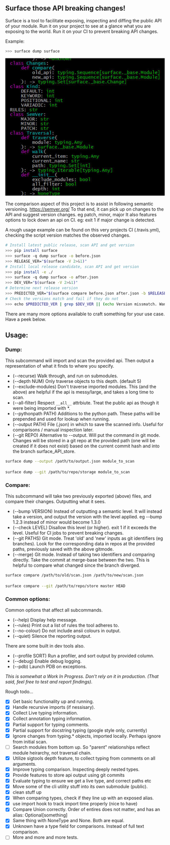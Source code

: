 
## Surface those API breaking changes!


Surface is a tool to facilitate exposing, inspecting and diffing the public API of your module.
Run it on your project to see at a glance what you are exposing to the world. Run it on your CI to prevent breaking API changes.

Example:

```sh
>>> surface dump surface
```

![script output example](img/dump.jpg "script output example")

The comparison aspect of this project is to assist in following semantic versioning. https://semver.org/
To that end, it can pick up on changes to the API and suggest version changes. eg patch, minor, major
It also features options to lock down an api on CI. eg: exit 1 if major change is detected.


A rough usage example can be found on this very projects CI (.travis.yml), checking the script version matches the observed changes.

```sh
# Install latest public release, scan API and get version
>>> pip install surface
>>> surface -q dump surface -o before.json
>>> RELEASE_VER="$(surface -V 2>&1)"
# Install local release candidate, scan API and get version
>>> pip install -e ./
>>> surface -q dump surface -o after.json
>>> DEV_VER="$(surface -V 2>&1)"
# Determine next release version
>>> PREDICTED_VER="$(surface compare before.json after.json -b $RELEASE_VER)"
# Check the versions match and fail if they do not
>>> echo $PREDICTED_VER | grep $DEV_VER || (echo Version missmatch. Wanted $PREDICTED_VER but got $DEV_VER && exit 1)
```

There are many more options available to craft something for your use case. Have a peek below.

## Usage:

### Dump:

This subcommand will import and scan the provided api. Then output a representation of what it finds to where you specify.

* (--recurse) Walk through, and run on submodules.
* (--depth NUM) Only traverse objects to this depth. (default 5)
* (--exclude-modules) Don't traverse imported modules. This (and the above) are helpful if the api is messy/large, and takes a long time to scan.
* (--all-filter) Respect `__all__` attrbiute. Treat the public api as though it were being imported with *.
* (--pythonpath PATH) Additions to the python path. These paths will be prepended and used for lookup when running.
* (--output PATH) File (.json) in which to save the scanned info. Useful for comparisons / manual inspection later.
* (--git REPO) Alternative to --output. Will put the command in git mode. Changes will be stored in a git repo at the provided path (one will be created if it does not exist) based on the current commit hash and into the branch surface_API_store.

```sh
surface dump --output /path/to/output.json module_to_scan

surface dump --git /path/to/repo/storage module_to_scan
```

### Compare:

This subcommand will take two previously exported (above) files, and compare their changes. Outputting what it sees.

* (--bump VERSION) Instead of outputting a semantic level. It will instead take a version, and output the version with the level applied. eg --bump 1.2.3 instead of minor would become 1.3.0
* (--check LEVEL) Disallow this level (or higher). exit 1 if it exceeds the level. Useful for CI jobs to prevent breaking changes.
* (--git PATHS) Git mode. Treat 'old' and 'new' inputs as git identifiers (eg branches). Look for the corresponding data in repos at the provided paths, previously saved with the above gitmode.
* (--merge) Git mode. Instead of taking two identifiers and comparing directly. Take the commit at merge-base between the two. This is helpful to compare what changed since the branch diverged.

```sh
surface compare /path/to/old/scan.json /path/to/new/scan.json

surface compare --git /path/to/repo/store master HEAD
```

### Common options:

Common options that affect all subcommands.

* (--help) Display help message.
* (--rules) Print out a list of rules the tool adheres to.
* (--no-colour) Do not include ansii colours in output.
* (--quiet) Silence the reporting output.

There are some built in dev tools also.

* (--profile SORT) Run a profiler, and sort output by provided column.
* (--debug) Enable debug logging.
* (--pdb) Launch PDB on exceptions.


_This is somewhat a Work In Progress. Don't rely on it in production. (That said, feel free to test and report findings)._


Rough todo...
- [x] Get basic functionality up and running.
- [x] Handle recursive imports (if nessisary).
- [x] Collect Live typing information.
- [x] Collect annotation typing information.
- [x] Partial support for typing comments.
- [x] Partial support for docstring typing (google style only, currently)
- [x] Ignore changes from typing.* objects, imported locally. Perhaps ignore from initial scan.
- [ ] Search modules from bottom up. So "parent" relationships reflect module heirarchy, not traversal chain.
- [x] Utilize sigtools depth feature, to collect typing from comments on all arguments.
- [x] Improve typing comparison. Inspecting deeply nested types.
- [x] Provide features to store api output using git commits
- [x] Evaluate typing to ensure we get a live type, and correct paths etc
- [x] Move some of the cli utility stuff into its own submodule (public).
- [x] clean stuff up
- [x] When comparing types, check if they line up with an exposed alias.
- [x] use import hook to track import time properly (nice to have)
- [x] Compare Union correctly. Order of entires does not matter, and has an alias: Optional[something]
- [x] Same thing with NoneType and None. Both are equal.
- [x] Unknown have a type field for comparisons. Instead of full text comparison.
- [ ] More and more and more tests.
